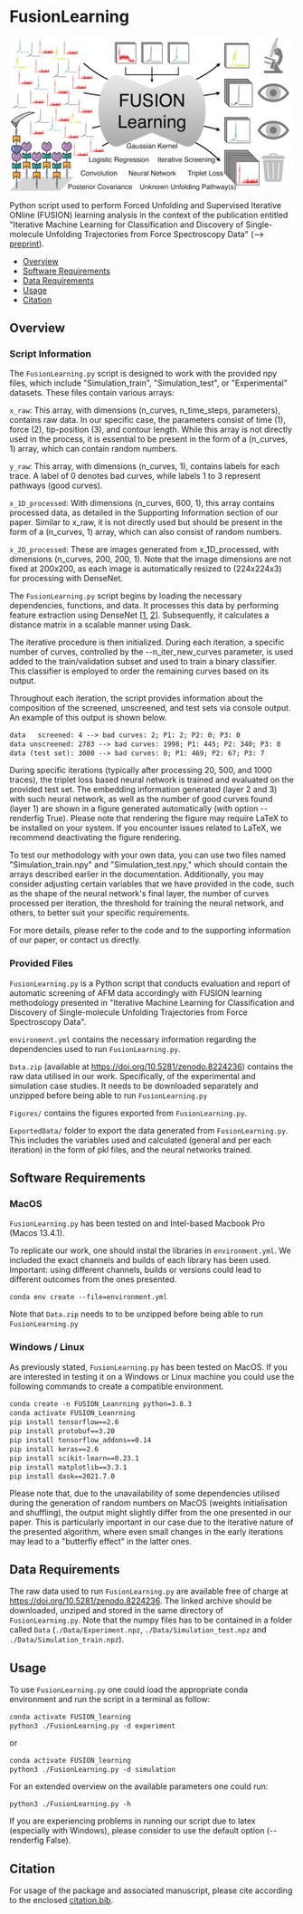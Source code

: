  # FusionLearning

![Alt text](TOC.png?raw=true "Title")

 Python script used to perform Forced Unfolding and Supervised Iterative ONline (FUSION) learning analysis in the context of the publication entitled "Iterative Machine Learning for Classification and Discovery of Single-molecule Unfolding Trajectories from Force Spectroscopy Data" (--> [preprint](https://doi.org/10.1101/2023.08.08.552253)).

 - [Overview](##overview)
 - [Software Requirements](##Software-Requirements)
 - [Data Requirements](##Data-Requirements)
 - [Usage](##Usage)
 - [Citation](##Citation)


 ## Overview
 ### Script Information

 The `FusionLearning.py` script is designed to work with the provided npy files, which include "Simulation_train", "Simulation_test", or "Experimental" datasets. These files contain various arrays:

 `x_raw`: This array, with dimensions (n_curves, n_time_steps, parameters), contains raw data. In our specific case, the parameters consist of time (1), force (2), tip-position (3), and contour length. While this array is not directly used in the process, it is essential to be present in the form of a (n_curves, 1) array, which can contain random numbers.

 `y_raw`: This array, with dimensions (n_curves, 1), contains labels for each trace. A label of 0 denotes bad curves, while labels 1 to 3 represent pathways (good curves).

 `x_1D_processed`: With dimensions (n_curves, 600, 1), this array contains processed data, as detailed in the Supporting Information section of our paper. Similar to x_raw, it is not directly used but should be present in the form of a (n_curves, 1) array, which can also consist of random numbers.

`x_2D_processed`: These are images generated from x_1D_processed, with dimensions (n_curves, 200, 200, 1). Note that the image dimensions are not fixed at 200x200, as each image is automatically resized to (224x224x3) for processing with DenseNet.

The `FusionLearning.py` script begins by loading the necessary dependencies, functions, and data. It processes this data by performing feature extraction using DenseNet [[1](https://www.tensorflow.org/api_docs/python/tf/keras/applications/densenet/DenseNet121), [2](https://arxiv.org/abs/1608.06993)]. Subsequently, it calculates a distance matrix in a scalable manner using Dask.

The iterative procedure is then initialized. During each iteration, a specific number of curves, controlled by the --n_iter_new_curves parameter, is used added to the train/validation subset and used to train a binary classifier. This classifier is employed to order the remaining curves based on its output.

Throughout each iteration, the script provides information about the composition of the screened, unscreened, and test sets via console output. An example of this output is shown below.

```
data   screened: 4 --> bad curves: 2; P1: 2; P2: 0; P3: 0
data unscreened: 2783 --> bad curves: 1998; P1: 445; P2: 340; P3: 0
data (test set): 3000 --> bad curves: 0; P1: 469; P2: 67; P3: 7
```

During specific iterations (typically after processing 20, 500, and 1000 traces), the triplet loss based neural network is trained and evaluated on the provided test set. The embedding information generated (layer 2 and 3) with such neural network, as well as the number of good curves found (layer 1) are shown in a figure generated automatically (with option --renderfig True). Please note that rendering the figure may require LaTeX to be installed on your system. If you encounter issues related to LaTeX, we recommend deactivating the figure rendering.

To test our methodology with your own data, you can use two files named "Simulation_train.npy" and "Simulation_test.npy," which should contain the arrays described earlier in the documentation. Additionally, you may consider adjusting certain variables that we have provided in the code, such as the shape of the neural network's final layer, the number of curves processed per iteration, the threshold for training the neural network, and others, to better suit your specific requirements.

For more details, please refer to the code and to the supporting information of our paper, or contact us directly.


 ### Provided Files
`FusionLearning.py` is a Python script that conducts evaluation and report of automatic screening of AFM data accordingly with FUSION learning methodology presented in "Iterative Machine Learning for Classification and Discovery of Single-molecule Unfolding Trajectories from Force Spectroscopy Data".

`environment.yml` contains the necessary information regarding the dependencies used to run `FusionLearning.py`.

`Data.zip` (available at https://doi.org/10.5281/zenodo.8224236) contains the raw data utilised in our work. Specifically, of the experimental and simulation case studies. It needs to be downloaded separately and unzipped before being able to run `FusionLearning.py`

`Figures/` contains the figures exported from `FusionLearning.py`.

`ExportedData/` folder to export the data generated from `FusionLearning.py`. This includes the variables used and calculated (general and per each iteration) in the form of pkl files, and the neural networks trained.

## Software Requirements
### MacOS
`FusionLearning.py` has been tested on and Intel-based Macbook Pro (Macos 13.4.1).

To replicate our work, one should instal the libraries in `environment.yml`. We included the exact channels and builds of each library has been used. Important: using different channels, builds or versions could lead to different outcomes from the ones presented.

```
conda env create --file=environment.yml
```

Note that `Data.zip` needs to to be unzipped before being able to run `FusionLearning.py`

### Windows / Linux
As previously stated, `FusionLearning.py` has been tested on MacOS. If you are interested in testing it on a Windows or Linux machine you could use the following commands to create a compatible environment.
```
conda create -n FUSION_Leanrning python=3.8.3
conda activate FUSION_Leanrning
pip install tensorflow==2.6
pip install protobuf==3.20
pip install tensorflow_addons==0.14
pip install keras==2.6
pip install scikit-learn==0.23.1
pip install matplotlib==3.3.1
pip install dask==2021.7.0
```
Please note that, due to the unavailability of some dependencies utilised during the generation of random numbers on MacOS (weights initialisation and shuffling), the output might slightly differ from the one presented in our paper. This is particularly important in our case due to the iterative nature of the presented algorithm, where even small changes in the early iterations may lead to a "butterfly effect" in the latter ones.

## Data Requirements
The raw data used to run `FusionLearning.py` are available free of charge at https://doi.org/10.5281/zenodo.8224236. The linked archive should be downloaded, unziped and stored in the same directory of `FusionLearning.py`. Note that the numpy files has to be contained in a folder called `Data` (`./Data/Experiment.npz`, `./Data/Simulation_test.npz` and `./Data/Simulation_train.npz`).

## Usage
To use `FusionLearning.py` one could load the appropriate conda environment and run the script in a terminal as follow:
```
conda activate FUSION_learning
python3 ./FusionLearning.py -d experiment
```
or
```
conda activate FUSION_learning
python3 ./FusionLearning.py -d simulation
```
For an extended overview on the available parameters one could run:
```
python3 ./FusionLearning.py -h
```
If you are experiencing problems in running our script due to latex (especially with Windows), please consider to use the default option (--renderfig False).

## Citation
For usage of the package and associated manuscript, please cite according to the enclosed [citation.bib](citation.bib).
